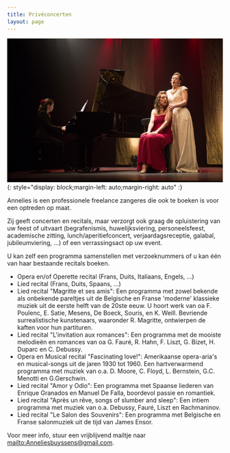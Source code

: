 ```yaml
---
title: Privéconcerten
layout: page 
---
```


![](/images/others/CloseOpera_piano.jpg){: style="display: block;margin-left: auto;margin-right: auto" :}

Annelies is een professionele freelance zangeres die ook te boeken is voor een optreden op maat.

Zij geeft concerten en recitals, maar verzorgt ook graag de opluistering van uw feest of uitvaart (begrafenismis, huwelijksviering,     personeelsfeest, academische zitting, lunch/aperitiefconcert, verjaardagsreceptie, galabal, jubileumviering, ...) of een verrassingsact op uw event.

U kan zelf een programma samenstellen met verzoeknummers of u kan één van haar bestaande recitals boeken.


* Opera en/of Operette recital (Frans, Duits, Italiaans, Engels, ...)
* Lied recital (Frans, Duits, Spaans, ...)
* Lied recital "Magritte et ses amis": Een programma met zowel bekende als onbekende pareltjes uit de Belgische en Franse 'moderne' klassieke muziek uit de eerste helft van de 20ste eeuw. U hoort werk van oa F. Poulenc, E. Satie, Mesens, De Boeck, Souris, en K. Weill. Bevriende surrealistische kunstenaars, waaronder R. Magritte, ontwierpen de kaften voor hun partituren.
* Lied recital "L'invitation aux romances": Een programma met de mooiste melodieën en romances van oa G. Fauré, R. Hahn, F. Liszt, G. Bizet, H. Duparc en C. Debussy.
* Opera en Musical recital "Fascinating love!": Amerikaanse opera-aria's en musical-songs uit de jaren 1930 tot 1960. Een hartverwarmend programma met muziek van o.a. D. Moore, C. Floyd, L. Bernstein, G.C. Menotti en G.Gerschwin.
* Lied recital "Amor y Odio": Een programma met Spaanse liederen van Enrique Granados en Manuel De Falla, boordevol passie en romantiek.
* Lied recital "Après un rêve, songs of slumber and sleep": Een intiem programma met muziek van o.a. Debussy, Fauré, Liszt en Rachmaninov.
* Lied recital "Le Salon des Souvenirs": Een programma met Belgische en Franse salonmuziek uit de tijd van James Ensor.

Voor meer info, stuur een vrijblijvend mailtje naar <mailto:Anneliesbuyssens@gmail.com>.
